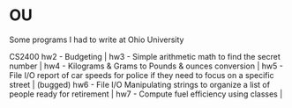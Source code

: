 # OU
Some programs I had to write at Ohio University

CS2400
hw2 - Budgeting |
hw3 - Simple arithmetic math to find the secret number |
hw4 - Kilograms & Grams to Pounds & ounces conversion |
hw5 - File I/O report of car speeds for police if they need to focus on a specific street |
(bugged) hw6 - File I/O Manipulating strings to organize a list of people ready for retirement |
hw7 - Compute fuel efficiency using classes |
